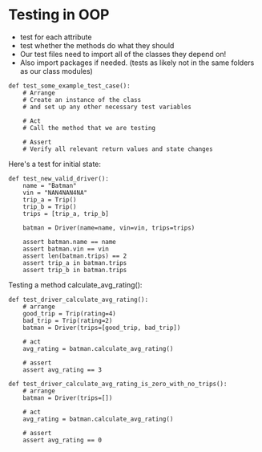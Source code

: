 # Testing in OOP

- test for each attribute
- test whether the methods do what they should
- Our test files need to import all of the classes they depend on!   
- Also import packages if needed. (tests as likely not in the same folders as our class modules)   


```
def test_some_example_test_case():
    # Arrange
    # Create an instance of the class
    # and set up any other necessary test variables

    # Act
    # Call the method that we are testing

    # Assert
    # Verify all relevant return values and state changes
```

Here's a test for initial state:
```
def test_new_valid_driver():
    name = "Batman"
    vin = "NAN4NAN4NA"
    trip_a = Trip()
    trip_b = Trip()
    trips = [trip_a, trip_b]

    batman = Driver(name=name, vin=vin, trips=trips)

    assert batman.name == name
    assert batman.vin == vin
    assert len(batman.trips) == 2
    assert trip_a in batman.trips
    assert trip_b in batman.trips
```
Testing a method calculate_avg_rating():
```
def test_driver_calculate_avg_rating():
    # arrange
    good_trip = Trip(rating=4)
    bad_trip = Trip(rating=2)
    batman = Driver(trips=[good_trip, bad_trip])

    # act
    avg_rating = batman.calculate_avg_rating()

    # assert
    assert avg_rating == 3

def test_driver_calculate_avg_rating_is_zero_with_no_trips():
    # arrange
    batman = Driver(trips=[])

    # act
    avg_rating = batman.calculate_avg_rating()

    # assert
    assert avg_rating == 0
```
